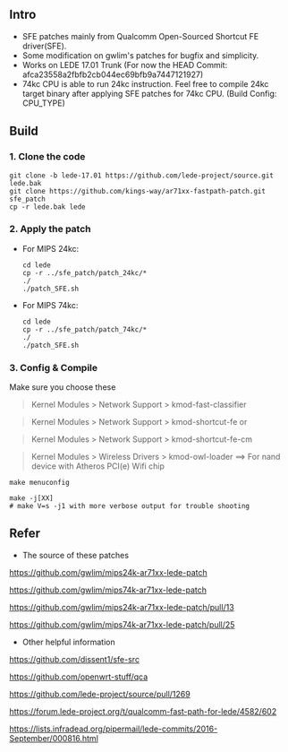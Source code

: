 ## Intro
* SFE patches mainly from Qualcomm Open-Sourced Shortcut FE driver(SFE).
* Some modification on gwlim's patches for bugfix and simplicity.
* Works on LEDE 17.01 Trunk (For now the HEAD Commit: afca23558a2fbfb2cb044ec69bfb9a7447121927)
* 74kc CPU is able to run 24kc instruction. Feel free to compile 24kc target binary after applying SFE patches for 74kc CPU. (Build Config: CPU_TYPE)

## Build
### 1. Clone the code

	git clone -b lede-17.01 https://github.com/lede-project/source.git lede.bak
	git clone https://github.com/kings-way/ar71xx-fastpath-patch.git sfe_patch
	cp -r lede.bak lede

### 2. Apply the patch
* For MIPS 24kc:
	```
	cd lede
	cp -r ../sfe_patch/patch_24kc/* 
	./
	./patch_SFE.sh
	```

* For MIPS 74kc:
	```	
	cd lede
	cp -r ../sfe_patch/patch_74kc/* 
	./
	./patch_SFE.sh
	```

### 3. Config & Compile
Make sure you choose these
> Kernel Modules > Network Support > kmod-fast-classifier

> Kernel Modules > Network Support > kmod-shortcut-fe or 

> Kernel Modules > Network Support > kmod-shortcut-fe-cm

> Kernel Modules > Wireless Drivers > kmod-owl-loader  ==> For nand device with Atheros PCI(e) Wifi chip

	make menuconfig
	
	make -j[XX]
	# make V=s -j1 with more verbose output for trouble shooting

## Refer
* The source of these patches

https://github.com/gwlim/mips24k-ar71xx-lede-patch

https://github.com/gwlim/mips74k-ar71xx-lede-patch

https://github.com/gwlim/mips24k-ar71xx-lede-patch/pull/13

https://github.com/gwlim/mips74k-ar71xx-lede-patch/pull/25


* Other helpful information

https://github.com/dissent1/sfe-src

https://github.com/openwrt-stuff/qca

https://github.com/lede-project/source/pull/1269

https://forum.lede-project.org/t/qualcomm-fast-path-for-lede/4582/602

https://lists.infradead.org/pipermail/lede-commits/2016-September/000816.html

